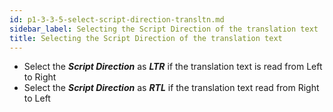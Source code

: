 ```yaml
---
id: p1-3-3-5-select-script-direction-transltn.md
sidebar_label: Selecting the Script Direction of the translation text
title: Selecting the Script Direction of the translation text 
---
```



* Select the **_Script Direction_** as **_LTR_** if the translation text is read from Left to Right
* Select the **_Script Direction_** as **_RTL_** if the translation text read from Right to Left

